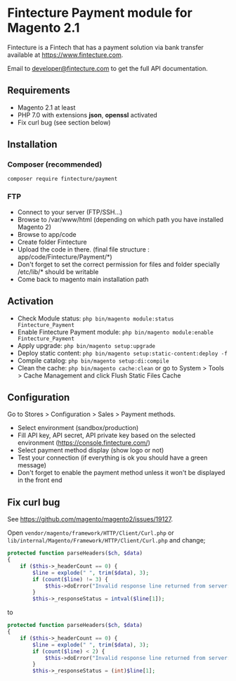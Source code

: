 # Fintecture Payment module for Magento 2.1

Fintecture is a Fintech that has a payment solution via bank transfer available at https://www.fintecture.com.

Email to developer@fintecture.com to get the full API documentation.

## Requirements

- Magento 2.1 at least
- PHP 7.0 with extensions **json**, **openssl** activated
- Fix curl bug (see section below)

## Installation

### Composer (recommended)

`composer require fintecture/payment`

### FTP

- Connect to your server (FTP/SSH...)
- Browse to /var/www/html (depending on which path you have installed Magento 2)
- Browse to app/code
- Create folder Fintecture
- Upload the code in there. (final file structure : app/code/Fintecture/Payment/*)
- Don't forget to set the correct permission for files and folder specially /etc/lib/* should be writable
- Come back to magento main installation path

## Activation

- Check Module status: `php bin/magento module:status Fintecture_Payment`
- Enable Fintecture Payment module: `php bin/magento module:enable Fintecture_Payment`
- Apply upgrade: `php bin/magento setup:upgrade`
- Deploy static content: `php bin/magento setup:static-content:deploy -f`
- Compile catalog: `php bin/magento setup:di:compile`
- Clean the cache: `php bin/magento cache:clean` or go to System > Tools > Cache Management and click Flush Static Files Cache

## Configuration

Go to Stores > Configuration > Sales > Payment methods.

- Select environment (sandbox/production)
- Fill API key, API secret, API private key based on the selected environment (https://console.fintecture.com/)
- Select payment method display (show logo or not)
- Test your connection (if everything is ok you should have a green message)
- Don't forget to enable the payment method unless it won't be displayed in the front end

## Fix curl bug

See https://github.com/magento/magento2/issues/19127.

Open `vendor/magento/framework/HTTP/Client/Curl.php` or `lib/internal/Magento/Framework/HTTP/Client/Curl.php` and change;

```php
protected function parseHeaders($ch, $data)
{
    if ($this->_headerCount == 0) {
        $line = explode(" ", trim($data), 3);
        if (count($line) != 3) {
            $this->doError("Invalid response line returned from server: " . $data);
        }
        $this->_responseStatus = intval($line[1]);
```

to
```php
protected function parseHeaders($ch, $data)
{
    if ($this->_headerCount == 0) {
        $line = explode(" ", trim($data), 3);
        if (count($line) < 2) {
            $this->doError("Invalid response line returned from server: " . $data);
        }
        $this->_responseStatus = (int)$line[1];
```
